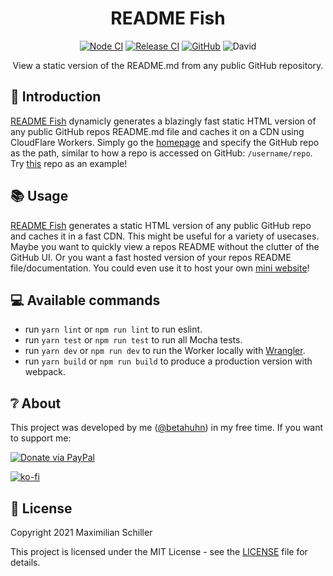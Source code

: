 <div align="center">
  
# README Fish

[![Node CI](https://github.com/BetaHuhn/cf-worker-starter/workflows/Node%20CI/badge.svg)](https://github.com/BetaHuhn/cf-worker-starter/actions?query=workflow%3A%22Node+CI%22) [![Release CI](https://github.com/BetaHuhn/cf-worker-starter/workflows/Release%20CI/badge.svg)](https://github.com/BetaHuhn/cf-worker-starter/actions?query=workflow%3A%22Release+CI%22) [![GitHub](https://img.shields.io/github/license/mashape/apistatus.svg)](https://github.com/BetaHuhn/cf-worker-starter/blob/master/LICENSE) ![David](https://img.shields.io/david/betahuhn/cf-worker-starter)

View a static version of the README.md from any public GitHub repository.

</div>

## 👋 Introduction

[README Fish](#) dynamicly generates a blazingly fast static HTML version of any public GitHub repos README.md file and caches it on a CDN using CloudFlare Workers. Simply go the [homepage](https://readme.mxis.workers.dev) and specify the GitHub repo as the path, similar to how a repo is accessed on GitHub: `/username/repo`. Try [this](https://readme.mxis.workers.dev/betahuhn/readme-fish) repo as an example!

## 📚 Usage

[README Fish](#) generates a static HTML version of any public GitHub repo and caches it in a fast CDN. This might be useful for a variety of usecases. Maybe you want to quickly view a repos README without the clutter of the GitHub UI. Or you want a fast hosted version of your repos README file/documentation. You could even use it to host your own [mini website](https://readme.mxis.workers.dev/betahuhn/betahuhn)!

## 💻 Available commands

- run `yarn lint` or `npm run lint` to run eslint.
- run `yarn test` or `npm run test` to run all Mocha tests.
- run `yarn dev` or `npm run dev` to run the Worker locally with [Wrangler](https://developers.cloudflare.com/workers/cli-wrangler/commands#dev).
- run `yarn build` or `npm run build` to produce a production version with webpack.

## ❔ About

This project was developed by me ([@betahuhn](https://github.com/BetaHuhn)) in my free time. If you want to support me:

[![Donate via PayPal](https://img.shields.io/badge/paypal-donate-009cde.svg)](https://www.paypal.com/cgi-bin/webscr?cmd=_s-xclick&hosted_button_id=394RTSBEEEFEE)

[![ko-fi](https://ko-fi.com/img/githubbutton_sm.svg)](https://ko-fi.com/F1F81S2RK)

## 📄 License

Copyright 2021 Maximilian Schiller

This project is licensed under the MIT License - see the [LICENSE](LICENSE) file for details.
